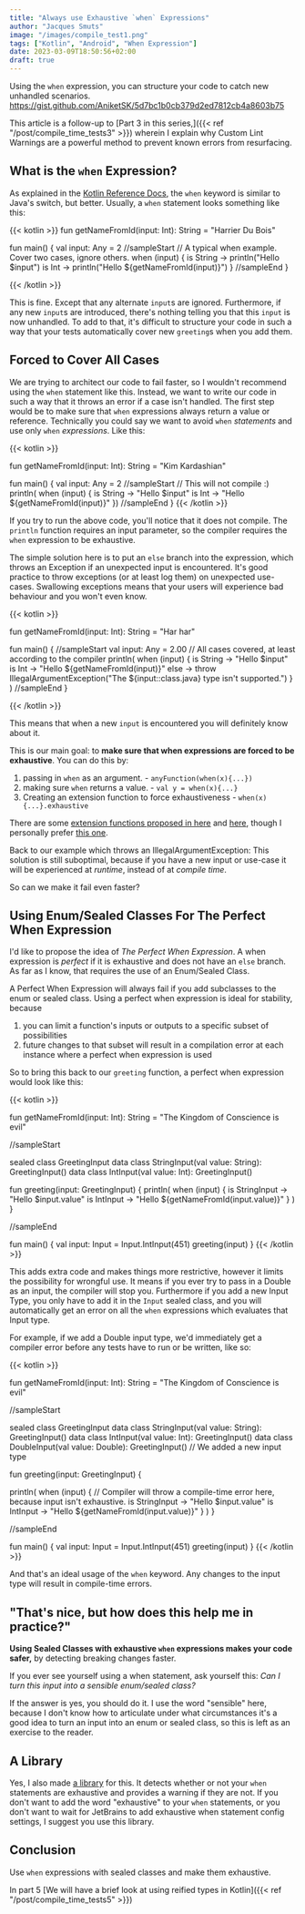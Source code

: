 ```yaml
---
title: "Always use Exhaustive `when` Expressions"
author: "Jacques Smuts"
image: "/images/compile_test1.png"
tags: ["Kotlin", "Android", "When Expression"]
date: 2023-03-09T18:50:56+02:00
draft: true
---
```


Using the `when` expression, you can structure your code to catch new unhandled scenarios.
https://gist.github.com/AniketSK/5d7bc1b0cb379d2ed7812cb4a8603b75

<!--more-->

This article is a follow-up to [Part 3 in this series,]({{< ref "/post/compile_time_tests3" >}}) wherein I explain why Custom Lint Warnings are a powerful method to prevent known errors from resurfacing.

## What is the `when` Expression?

As explained in the [Kotlin Reference Docs](https://kotlinlang.org/docs/reference/control-flow.html), the `when` keyword is similar to Java's switch, but better. Usually, a `when` statement looks something like this:

{{< kotlin >}}
fun getNameFromId(input: Int): String = "Harrier Du Bois"

fun main() {
  val input: Any = 2
//sampleStart
  // A typical when example. Cover two cases, ignore others.
  when (input) {
      is String -> println("Hello $input")
      is Int -> println("Hello ${getNameFromId(input)}")
  }
//sampleEnd
}

{{< /kotlin >}}

This is fine. Except that any alternate `input`s are ignored. Furthermore, if any new `input`s are introduced, there's nothing telling you that this `input` is now unhandled. To add to that, it's difficult to structure your code in such a way that your tests automatically cover new `greeting`s when you add them.

## Forced to Cover All Cases

We are trying to architect our code to fail faster, so I wouldn't recommend using the `when` statement like this. Instead, we want to write our code in such a way that it throws an error if a case isn't handled. The first step would be to make sure that `when` expressions always return a value or reference. Technically you could say we want to avoid `when` *statements* and use only `when` *expressions*. Like this:

{{< kotlin >}}

fun getNameFromId(input: Int): String = "Kim Kardashian"

fun main() {
  val input: Any = 2
//sampleStart
  // This will not compile :)
  println( when (input) {
      is String -> "Hello $input"
      is Int -> "Hello ${getNameFromId(input)}"
  })
//sampleEnd
}
{{< /kotlin >}}

If you try to run the above code, you'll notice that it does not compile. The `println` function requires an input parameter, so the compiler requires the `when` expression to be exhaustive.

The simple solution here is to put an `else` branch into the expression, which throws an Exception if an unexpected input is encountered. It's good practice to throw exceptions (or at least log them) on unexpected use-cases. Swallowing exceptions means that your users will experience bad behaviour and you won't even know.

{{< kotlin >}}

fun getNameFromId(input: Int): String = "Har har"

fun main() {
//sampleStart
  val input: Any = 2.00
  // All cases covered, at least according to the compiler
  println(
    when (input) {
      is String -> "Hello $input"
      is Int -> "Hello ${getNameFromId(input)}"
      else -> throw IllegalArgumentException("The ${input::class.java} type isn't supported.")
    }
  )
//sampleEnd
}

{{< /kotlin >}}

This means that when a new `input` is encountered you will definitely know about it.

This is our main goal: to **make sure that when expressions are forced to be exhaustive**. You can do this by:
1. passing in `when` as an argument. - `anyFunction(when(x){...})`
2. making sure `when` returns a value. - `val y = when(x){...}`
3. Creating an extension function to force exhaustiveness - `when(x){...}.exhaustive`

There are some [extension functions proposed in here](https://youtrack.jetbrains.com/issue/KT-12380) and [here](https://blog.karumi.com/kotlin-android-development-6-months-into-it/), though I personally prefer [this one](https://gist.github.com/AniketSK/5d7bc1b0cb379d2ed7812cb4a8603b75).

Back to our example which throws an IllegalArgumentException: This solution is still suboptimal, because if you have a new input or use-case it will be experienced at *runtime*, instead of at *compile time*.

So can we make it fail even faster?

## Using Enum/Sealed Classes For The Perfect When Expression

I'd like to propose the idea of *The Perfect When Expression*. A when expression is *perfect* if it is exhaustive and does not have an `else` branch. As far as I know, that requires the use of an Enum/Sealed Class.

A Perfect When Expression will always fail if you add subclasses to the enum or sealed class. Using a perfect when expression is ideal for stability, because
1. you can limit a function's inputs or outputs to a specific subset of possibilities
2. future changes to that subset will result in a compilation error at each instance where a perfect when expression is used

So to bring this back to our `greeting` function, a perfect when expression would look like this:

{{< kotlin >}}

fun getNameFromId(input: Int): String = "The Kingdom of Conscience is evil"

//sampleStart

sealed class GreetingInput
data class StringInput(val value: String): GreetingInput()
data class IntInput(val value: Int): GreetingInput()

fun greeting(input: GreetingInput) {
  println(
    when (input) {
      is StringInput -> "Hello $input.value"
      is IntInput -> "Hello ${getNameFromId(input.value)}"
    }
  )
}

//sampleEnd

fun main() {
  val input: Input = Input.IntInput(451)
  greeting(input)
}
{{< /kotlin >}}

This adds extra code and makes things more restrictive, however it limits the possibility for wrongful use. It means if you ever try to pass in a Double as an input, the compiler will stop you. Furthermore if you add a new Input Type, you only have to add it in the `Input` sealed class, and you will automatically get an error on all the `when` expressions which evaluates that Input type.

For example, if we add a Double input type, we'd immediately get a compiler error before any tests have to run or be written, like so:

{{< kotlin >}}

fun getNameFromId(input: Int): String = "The Kingdom of Conscience is evil"

//sampleStart

sealed class GreetingInput
data class StringInput(val value: String): GreetingInput()
data class IntInput(val value: Int): GreetingInput()
data class DoubleInput(val value: Double): GreetingInput() // We added a new input type

fun greeting(input: GreetingInput) {

  println(
    when (input) { // Compiler will throw a compile-time error here, because input isn't exhaustive.
      is StringInput -> "Hello $input.value"
      is IntInput -> "Hello ${getNameFromId(input.value)}"
    }
  )
}

//sampleEnd

fun main() {
  val input: Input = Input.IntInput(451)
  greeting(input)
}
{{< /kotlin >}}

And that's an ideal usage of the `when` keyword. Any changes to the input type will result in compile-time errors.

## "That's nice, but how does this help me in practice?"

**Using Sealed Classes with exhaustive `when` expressions makes your code safer,** by detecting breaking changes faster.

If you ever see yourself using a when statement, ask yourself this:
*Can I turn this input into a sensible enum/sealed class?*

If the answer is yes, you should do it. I use the word "sensible" here, because I don't know how to articulate under what circumstances it's a good idea to turn an input into an enum or sealed class, so this is left as an exercise to the reader.

## A Library

Yes, I also made [a library](https://github.com/JacquesSmuts/ExhaustiveWhen) for this. It detects whether or not your `when` statements are exhaustive and provides a warning if they are not. If you don't want to add the word "exhaustive" to your `when` statements, or you don't want to wait for JetBrains to add exhaustive when statement config settings, I suggest you use this library.

## Conclusion

Use `when` expressions with sealed classes and make them exhaustive.

In part 5 [We will have a brief look at using reified types in Kotlin]({{< ref "/post/compile_time_tests5" >}})
